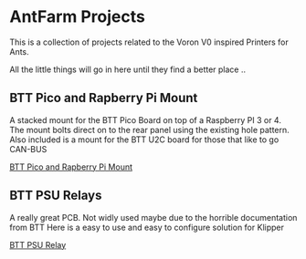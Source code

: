 # AntFarm Projects

This is a collection of projects related to the Voron V0 inspired Printers for Ants.

All the little things will go in here until they find a better place ..


##  BTT Pico and Rapberry Pi Mount

A stacked mount for the BTT Pico Board on top of a Raspberry PI 3 or 4.
The mount bolts direct on to the rear panel using the existing hole pattern.
Also included is a mount for the BTT U2C board for those that like to go CAN-BUS

[BTT Pico and Rapberry Pi Mount](./Pico_Pi_Mount)

## BTT PSU Relays

A really great PCB. Not widly used maybe due to the horrible documentation from BTT
Here is a easy to use and easy to configure solution for Klipper

[BTT PSU Relay](./BTT_PSU_Relays/)


